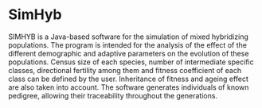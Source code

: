 # SimHyb
SIMHYB is a Java-based software for the simulation of mixed hybridizing populations. The program is intended for the analysis of the effect of the different demographic and adaptive parameters on the evolution of these populations. Census size of each species, number of intermediate specific classes, directional fertility among them and fitness coefficient of each class can be defined by the user. Inheritance of fitness and ageing effect are also taken into account. The software generates individuals of known pedigree, allowing their traceability throughout the generations. 
